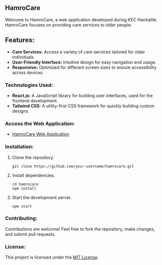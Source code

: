 ## **HamroCare**

Welcome to HamroCare, a web application developed during KEC Hackalite. HamroCare focuses on providing care services to older people. 

## Features:
- **Care Services:** Access a variety of care services tailored for older individuals.
- **User-Friendly Interface:** Intuitive design for easy navigation and usage.
- **Responsive:** Optimized for different screen sizes to ensure accessibility across devices.

### Technologies Used:
- **React.js:** A JavaScript library for building user interfaces, used for the frontend development.
- **Tailwind CSS:** A utility-first CSS framework for quickly building custom designs.

### Access the Web Application:
- [HamroCare Web Application](https://hamrocare.netlify.app/)

### Installation:
1. Clone the repository.
   ```
   git clone https://github.com/your-username/hamrocare.git
   ```
2. Install dependencies.
   ```
   cd hamrocare
   npm install
   ```
3. Start the development server.
   ```
   npm start
   ```

### Contributing:
Contributions are welcome! Feel free to fork the repository, make changes, and submit pull requests.

### License:
This project is licensed under the [MIT License](LICENSE).

